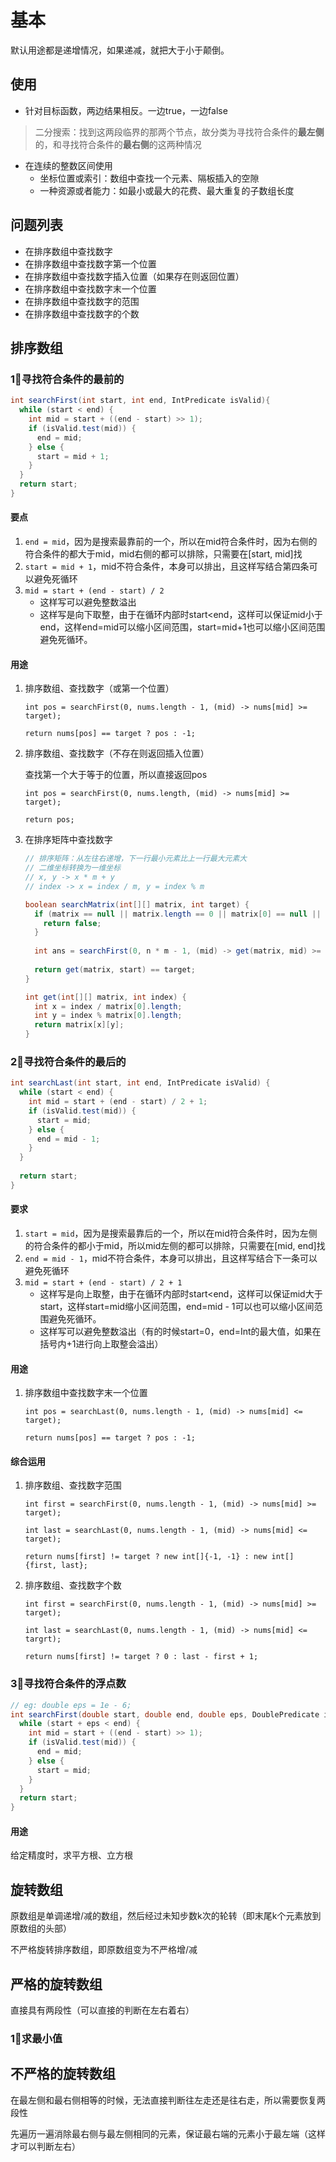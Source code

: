 # 基本

默认用途都是递增情况，如果递减，就把大于小于颠倒。



## 使用

* 针对目标函数，两边结果相反。一边true，一边false

> 二分搜索：找到这两段临界的那两个节点，故分类为寻找符合条件的**最左侧**的，和寻找符合条件的**最右侧**的这两种情况

* 在连续的整数区间使用
  - 坐标位置或索引：数组中查找一个元素、隔板插入的空隙
  - 一种资源或者能力：如最小或最大的花费、最大重复的子数组长度



## 问题列表

- 在排序数组中查找数字
- 在排序数组中查找数字第一个位置
- 在排序数组中查找数字插入位置（如果存在则返回位置）
- 在排序数组中查找数字末一个位置
- 在排序数组中查找数字的范围
- 在排序数组中查找数字的个数





## 排序数组



### 1⃣️寻找符合条件的最前的     

```java
int searchFirst(int start, int end, IntPredicate isValid){
  while (start < end) {
    int mid = start + ((end - start) >> 1);
    if (isValid.test(mid)) {
      end = mid;
    } else {
      start = mid + 1;
    }
  }
  return start;
}
```

#### 要点

1. `end = mid`，因为是搜索最靠前的一个，所以在mid符合条件时，因为右侧的符合条件的都大于mid，mid右侧的都可以排除，只需要在[start, mid]找
2. `start = mid + 1`，mid不符合条件，本身可以排出，且这样写结合第四条可以避免死循环
3. `mid = start + (end - start) / 2`
   - 这样写可以避免整数溢出
   - 这样写是向下取整，由于在循环内部时start<end，这样可以保证mid小于end，这样end=mid可以缩小区间范围，start=mid+1也可以缩小区间范围避免死循环。



#### 用途

1. 排序数组、查找数字（或第一个位置）

   `int pos = searchFirst(0, nums.length - 1, (mid) -> nums[mid] >= target);`

   `return nums[pos] == target ? pos : -1;`



2. 排序数组、查找数字（不存在则返回插入位置）

   查找第一个大于等于的位置，所以直接返回pos

   `int pos = searchFirst(0, nums.length, (mid) -> nums[mid] >= target);`

   `return pos;`



3. 在排序矩阵中查找数字

   ```java
   // 排序矩阵：从左往右递增，下一行最小元素比上一行最大元素大
   // 二维坐标转换为一维坐标
   // x, y -> x * m + y
   // index -> x = index / m, y = index % m
   
   boolean searchMatrix(int[][] matrix, int target) {
     if (matrix == null || matrix.length == 0 || matrix[0] == null || matrix[0].length == 0) {
       return false;
     }
     
     int ans = searchFirst(0, n * m - 1, (mid) -> get(matrix, mid) >= target);
     
     return get(matrix, start) == target;
   }
   
   int get(int[][] matrix, int index) {
     int x = index / matrix[0].length;
     int y = index % matrix[0].length;
     return matrix[x][y];
   }
   ```

   



### 2⃣️寻找符合条件的最后的

```java
int searchLast(int start, int end, IntPredicate isValid) {
  while (start < end) {
    int mid = start + (end - start) / 2 + 1;
    if (isValid.test(mid)) {
      start = mid;
    } else {
      end = mid - 1;
    }
  }
  
  return start;
}
```



#### 要求

1. `start = mid`，因为是搜索最靠后的一个，所以在mid符合条件时，因为左侧的符合条件的都小于mid，所以mid左侧的都可以排除，只需要在[mid, end]找
2. `end = mid - 1`，mid不符合条件，本身可以排出，且这样写结合下一条可以避免死循环
3. `mid = start + (end - start) / 2 + 1`
   * 这样写是向上取整，由于在循环内部时start<end，这样可以保证mid大于start，这样start=mid缩小区间范围，end=mid - 1可以也可以缩小区间范围避免死循环。
   * 这样写可以避免整数溢出（有的时候start=0，end=Int的最大值，如果在括号内+1进行向上取整会溢出）

#### 用途

1. 排序数组中查找数字末一个位置

   `int pos = searchLast(0, nums.length - 1, (mid) -> nums[mid] <= target);`

   `return nums[pos] == target ? pos : -1;`







#### 综合运用

1. 排序数组、查找数字范围

   `int first = searchFirst(0, nums.length - 1, (mid) -> nums[mid] >= target);`

   `int last = searchLast(0, nums.length - 1, (mid) -> nums[mid] <= target);`

   `return nums[first] != target ? new int[]{-1, -1} : new int[] {first, last};`



2. 排序数组、查找数字个数

   `int first = searchFirst(0, nums.length - 1, (mid) -> nums[mid] >= target);`

   `int last = searchLast(0, nums.length - 1, (mid) -> nums[mid] <= targrt);`

   `return nums[first] != target ? 0 : last - first + 1;`





### 3⃣️寻找符合条件的浮点数

```java
// eg: double eps = 1e - 6;
int searchFirst(double start, double end, double eps, DoublePredicate isValid) {
  while (start + eps < end) {
    int mid = start + ((end - start) >> 1);
    if (isValid.test(mid)) {
      end = mid;
    } else {
      start = mid;
    }
  }
  return start;
}
```

#### 用途

给定精度时，求平方根、立方根





## 旋转数组

原数组是单调递增/减的数组，然后经过未知步数k次的轮转（即末尾k个元素放到原数组的头部）

不严格旋转排序数组，即原数组变为不严格增/减



## 严格的旋转数组

直接具有两段性（可以直接的判断在左右着右）



### 1⃣️求最小值





## 不严格的旋转数组

在最左侧和最右侧相等的时候，无法直接判断往左走还是往右走，所以需要恢复两段性

先遍历一遍消除最右侧与最左侧相同的元素，保证最右端的元素小于最左端（这样才可以判断左右）

